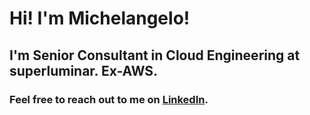 # Hi! I'm Michelangelo!

## I'm Senior Consultant in Cloud Engineering at superluminar. Ex-AWS. 

### Feel free to reach out to me on [LinkedIn](https://www.linkedin.com/in/michelangelo-markus).
